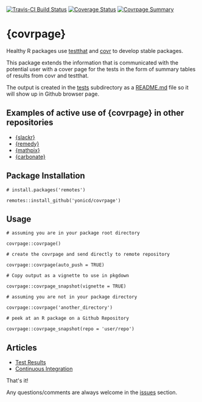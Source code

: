[![Travis-CI Build Status](https://travis-ci.org/yonicd/covrpage.svg?branch=master)](https://travis-ci.org/yonicd/covrpage)
[![Coverage Status](https://img.shields.io/codecov/c/github/yonicd/covrpage/master.svg)](https://codecov.io/github/yonicd/covrpage?branch=master)
[![Covrpage Summary](https://img.shields.io/badge/covrpage-Last_Build_2018_09_05-brightgreen.svg)](http://tinyurl.com/y965gzrq)

# {covrpage}

Healthy R packages use [testthat](https://github.com/r-lib/testthat) and [covr](https://github.com/r-lib/covr) to develop stable packages. 

This package extends the information that is communicated with the potential user with a cover page for the tests in the form of summary tables of results from covr and testthat. 

The output is created in the [tests](tests) subdirectory as a [README.md](tests/README.md) file so it will show up in Github browser page. 

## Examples of active use of {covrpage} in other repositories

  - [{slackr}](https://github.com/hrbrmstr/slackr/tree/master/tests)
  - [{remedy}](https://github.com/thinkr-open/remedy/tree/master/tests)
  - [{mathpix}](https://github.com/jonocarroll/mathpix/tree/master/tests)
  - [{carbonate}](https://github.com/yonicd/carbonate/tree/master/tests)

## Package Installation

```
# install.packages('remotes')

remotes::install_github('yonicd/covrpage')
```

## Usage

```
# assuming you are in your package root directory

covrpage::covrpage()

# create the covrpage and send directly to remote repository

covrpage::covrpage(auto_push = TRUE)

# Copy output as a vignette to use in pkgdown

covrpage::covrpage_snapshot(vignette = TRUE)

# assuming you are not in your package directory

covrpage::covrpage('another_directory')

# peek at an R package on a Github Repository

covrpage::covrpage_snapshot(repo = 'user/repo')
```

## Articles

  - [Test Results](https://yonicd.github.io/covrpage/articles/Test_Results.html)
  - [Continuous Integration](https://yonicd.github.io/covrpage/articles/Continuous_Integration.html)


That's it!

Any questions/comments are always welcome in the [issues](https://github.com/yonicd/covrpage/issues) section.
